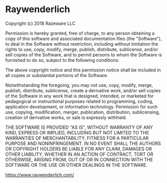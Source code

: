 # Raywenderlich

Copyright (c) 2018 Razeware LLC

Permission is hereby granted, free of charge, to any person obtaining a copy of this software and associated documentation files (the "Software"), to deal in the Software without restriction, including without limitation the rights to use, copy, modify, merge, publish, distribute, sublicense, and/or sell copies of the Software, and to permit persons to whom the Software is furnished to do so, subject to the following conditions:

The above copyright notice and this permission notice shall be included in all copies or substantial portions of the Software.

Notwithstanding the foregoing, you may not use, copy, modify, merge, publish, distribute, sublicense, create a derivative work, and/or sell copies of the Software in any work that is designed, intended, or marketed for pedagogical or instructional purposes related to programming, coding, application development, or information technology.  Permission for such use, copying, modification, merger, publication, distribution, sublicensing, creation of derivative works, or sale is expressly withheld.

THE SOFTWARE IS PROVIDED "AS IS", WITHOUT WARRANTY OF ANY KIND, EXPRESS OR IMPLIED, INCLUDING BUT NOT LIMITED TO THE WARRANTIES OF MERCHANTABILITY, FITNESS FOR A PARTICULAR PURPOSE AND NONINFRINGEMENT. IN NO EVENT SHALL THE AUTHORS OR COPYRIGHT HOLDERS BE LIABLE FOR ANY CLAIM, DAMAGES OR OTHER LIABILITY, WHETHER IN AN ACTION OF CONTRACT, TORT OR OTHERWISE, ARISING FROM, OUT OF OR IN CONNECTION WITH THE SOFTWARE OR THE USE OR OTHER DEALINGS IN THE SOFTWARE.

https://www.raywenderlich.com/
